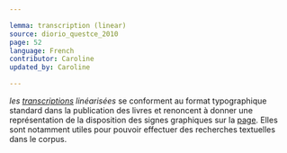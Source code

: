 ```yaml
---

lemma: transcription (linear)
source: diorio_questce_2010
page: 52
language: French
contributor: Caroline
updated_by: Caroline

---
```


_les [transcriptions](transcription.html) linéarisées_ se conforment au format typographique standard dans la publication des livres et renoncent à donner une représentation de la disposition des signes graphiques sur la [page](page.html). Elles sont notamment utiles pour pouvoir effectuer des recherches textuelles dans le corpus.
